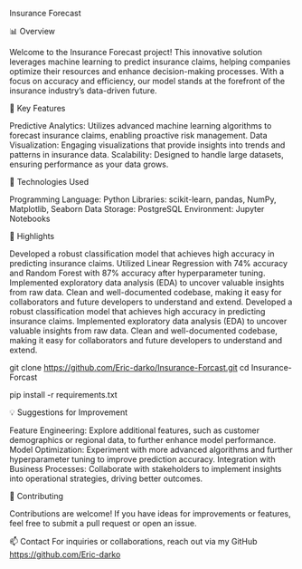 Insurance Forecast

📊 Overview

Welcome to the Insurance Forecast project! This innovative solution leverages machine learning to predict insurance claims, 
helping companies optimize their resources and enhance decision-making processes. With a focus on accuracy and efficiency, 
our model stands at the forefront of the insurance industry’s data-driven future.

🚀 Key Features

Predictive Analytics: Utilizes advanced machine learning algorithms to forecast insurance claims, enabling proactive risk management.
Data Visualization: Engaging visualizations that provide insights into trends and patterns in insurance data.
Scalability: Designed to handle large datasets, ensuring performance as your data grows.

🔧 Technologies Used

Programming Language: Python
Libraries: scikit-learn, pandas, NumPy, Matplotlib, Seaborn
Data Storage: PostgreSQL
Environment: Jupyter Notebooks

🌟 Highlights

Developed a robust classification model that achieves high accuracy in predicting insurance claims.
Utilized Linear Regression with 74% accuracy and Random Forest with 87% accuracy after hyperparameter tuning.
Implemented exploratory data analysis (EDA) to uncover valuable insights from raw data.
Clean and well-documented codebase, making it easy for collaborators and future developers to understand and extend.
Developed a robust classification model that achieves high accuracy in predicting insurance claims.
Implemented exploratory data analysis (EDA) to uncover valuable insights from raw data.
Clean and well-documented codebase, making it easy for collaborators and future developers to understand and extend.

git clone https://github.com/Eric-darko/Insurance-Forcast.git
cd Insurance-Forcast

pip install -r requirements.txt

💡 Suggestions for Improvement

Feature Engineering: Explore additional features, such as customer demographics or regional data, to further enhance model performance.
Model Optimization: Experiment with more advanced algorithms and further hyperparameter tuning to improve prediction accuracy.
Integration with Business Processes: Collaborate with stakeholders to implement insights into operational strategies, driving better outcomes.

🤝 Contributing

Contributions are welcome! If you have ideas for improvements or features, feel free to submit a pull request or open an issue.

📫 Contact
For inquiries or collaborations, reach out via my GitHub https://github.com/Eric-darko
